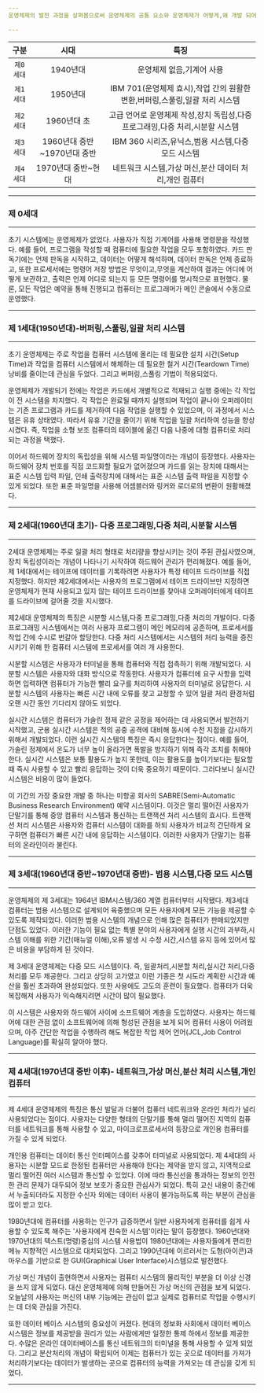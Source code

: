 ```yaml
---
운영체제의 발전 과정을 살펴봄으로써 운영체제의 공통 요소와 운영체제가 어떻게,왜 개발 되어 왔는지를 이해할 수 있다. 특히 운영체제와 컴퓨터 구조는 서로 영향을 많이 주었는데, 이런 관찰을 통해 운영체제의 개념을 올바로 파악할 수 있다.

---
```


| 구분 |  시대 |  특징 | 
| :----:  |  :----:  |  :----:  |
|`제0세대`| 1940년대| 운영체제 없음,기계어 사용|
|`제1세대`| 1950년대| IBM 701(운영체제 효시),작업 간의 원활한 변환,버퍼링,스풀링,일괄 처리 시스템 |
|`제2세대`| 1960년대 초 | 고급 언어로 운영체제 작성,장치 독립성,다중 프로그래밍,다중 처리,시분할 시스템|
|`제3세대`| 1960년대 중반~1970년대 중반 | IBM 360 시리즈,유닉스,범용 시스템,다중 모드 시스템 |
|`제4세대`| 1970년대 중반~현대| 네트워크 시스템,가상 머신,분산 데이터 처리,개인 컴퓨터 |

---
### 제 0세대
---
초기 시스템에는 운영체제가 없었다. 사용자가 직접 기계어를 사용해 명령문을 작성했다. 예를 들어, 프로그램을 작성할 때 컴퓨터에 필요한 작업을 모두 포함하였다. 카드 판독기에는 언제 판독을 시작하고, 데이터는 어떻게 해석하며, 데이터 판독은 언제 종료하고, 또한 프로세서에는 명령어 저장 방법은 무엇이고,무엇을 계산하여 결과는 어디에 어떻게 보관하고, 출력은 언제 어디로 되는지 등 모든 명령어를 명시적으로 표현했다. 물론, 모든 작업은 예약을 통해 진행되고 컴퓨터는 프로그래머가 메인 콘솔에서 수동으로 운영했다.

---
### 제 1세대(1950년대)-버퍼링,스풀링,일괄 처리 시스템
---
초기 운영체제는 주로 작업을 컴퓨터 시스템에 올리는 데 필요한 설치 시간(Setup Time)과 작업을 컴퓨터 시스템에서 해체하는 데 필요한 철거 시간(Teardown Time)낭비를 줄이는데 관심을 두었다. 그리고 버퍼링,스풀링 기법이 적용되었다.

운영체제가 개발되기 전에는 작업은 카드에서 개별적으로 적재되고 실행 중에는 각 작업이 전 시스템을 차지했다. 각 작업은 완료될 때까지 실행되며 작업이 끝나야 오퍼레이터는 기존 프로그램과 카드를 제거하여 다음 작업을 실행할 수 있었으며, 이 과정에서 시스템은 유휴 상태였다. 따라서 유휴 기간을 줄이기 위해 작업을 일괄 처리하여 성능을 향상시켰다. 즉, 작업을 소형 보조 컴퓨터의 테이블에 옮긴 다음 나중에 대형 컴퓨터로 처리되는 과정을 택했다.

이어서 하드웨어 장치의 독립성을 위해 시스템 파일명이라는 개념이 등장했다. 사용자는 하드웨어 장치 번호를 직접 코드화할 필요가 없어졌으며 카드를 읽는 장치에 대해서는 표준 시스템 입력 파일, 인쇄 출력장치에 대해서는 표준 시스템 출력 파일을 지정할 수 있게 되었다. 또한 표준 파일명을 사용해 어셈블러와 링커와 로더로의 변환이 원활해졌다.

---
### 제 2세대(1960년대 초기)- 다중 프로그래밍,다중 처리,시분할 시스템
---
2세대 운영체제는 주로 일괄 처리 형태로 처리량을 향상시키는 것이 주된 관심사였으며, 장치 독립성이라는 개념이 나타나기 시작하여 하드웨어 관리가 편리해졌다. 예를 들어, 제 1세대에서는 테이프에 데이터를 기록하려면 사용자가 특정 테이프 드라이브를 직접 지정했다. 하지만 제2세대에서는 사용자의 프로그램에서 테이프 드라이브만 지정하면 운영체제가 현재 사용되고 있지 않는 테이프 드라이브를 찾아내 오퍼레이터에게 테이프를 드라이브에 걸어줄 것을 지시했다.

제2세대 운영체제의 특징은 시분할 시스템,다중 프로그래밍,다중 처리의 개발이다.  다중 프로그래밍 시스템에서는 여러 사용자 프로그램이 메인 메모리에 공존하며, 프로세서를 작업 간에 수시로 번갈아 할당한다. 다중 처리 시스템에서는 시스템의 처리 능력을 증진시키기 위해 한 컴퓨터 시스템에 프로세서를 여러 개 사용한다.

시분할 시스템은 사용자가 터미널을 통해 컴퓨터와 직접 접촉하기 위해 개발되었다. 시분할 시스템은 사용자와 대화 방식으로 작동한다. 사용자가 컴퓨터에 요구 사항을 입력하면 입력하면 컴퓨터가 가능한 빨리 요구를 처리하여 사용자의 터미널로 응답한다. 시분할 시스템의 사용자는 빠른 시간 내에 오류를 찾고 교정할 수 있어 일괄 처리 환경처럼 오랜 시간 동안 기다리지 않아도 되었다.

실시간 시스템은 컴퓨터가 가솔린 정제 같은 공정을 제어하는 데 사용되면서 발전하기 시작했고, 군용 실시간 시스템은 적의 공중 공격에 대비해 동시에 수천 지점을 감시하기 위해서 개발되었다. 이런 실시간 시스템의 특징은 즉시 응답한다는 점이다. 예를 들어, 가솔린 정제에서 온도가 너무 높이 올라가면 폭발을 방지하기 위해 즉각 조치를 취해야 한다. 실시간 시스템은 보통 활용도가 높지 못한데, 이는 활용도를 높이기보다는 필요할 때 즉시 사용할 수 있고 빨리 응답하는 것이 더욱 중요하기 때문이다. 그러다보니 실시간 시스템은 비용이 많이 들었다.

이 기간의 가장 중요한 개발 중 하나는 미항공 회사의 SABRE(Semi-Automatic Business Research Environment) 예약 시스템이다. 이것은 멀리 떨어진 사용자가 단말기를 통해 중앙 컴퓨터 시스템과 통신하는 트랜잭션 처리 시스템의 효시다. 트랜잭션 처리 시스템은 사용자와 컴퓨터 시스템이 대화를 하되 사용자가 비교적 간단하게 요구하면 컴퓨터가 빠른 시간 내에 응답하는 시스템이다. 이러한 사용자가 단말기는 컴퓨터의 온라인이라 불린다.

---
### 제 3세대(1960년대 중반~1970년대 중반)- 범용 시스템,다중 모드 시스템
---
운영체제의 제 3세대는 1964년 IBM시스템/360 계열 컴퓨터부터 시작됐다. 제3세대 컴퓨터는 범용 시스템으로 설계되어 육중했으며 모든 사용자에게 모든 기능을 제공할 수 있도록 제작되었다. 이러한 범용 시스템의 개념으로 인해 많은 컴퓨터가 판매되었지만 단점도 있었다. 이러한 기능이 필요 없는 특별 분야의 사용자에게 실행 시간의 과부하,시스템 이해를 위한 기간(매뉴얼 이해),오류 발생 시 수정 시간,시스템 유지 등에 있어서 많은 비용을 부담하게 된 것이다.

제 3세대 운영체제는 다중 모드 시스템이다. 즉, 일괄처리,시분할 처리,실시간 처리,다중 처리를 모두 제공한다. 그리고 상당히 고가였고 이런 기종은 첫 시도라 계획한 시간과 예산을 훨씬 초과하여 완성되었다. 또한 사용에도 고도의 훈련이 필요했다. 컴퓨터가 더욱 복잡해져 사용자가 익숙해지려면 시간이 많이 필요했다.

이 시스템은 사용자와 하드웨어 사이에 소프트웨어 계층을 도입하였다. 사용자는 하드웨어에 대한 관점 없이 소프트웨어에 의해 형성된 관점을 보게 되어 컴퓨터 사용이 어려웠으며, 아주 간단한 작업을 수행하려 해도 복잡한 작업 제어 언어(JCL,Job Control Language)를 확실히 알아야 했다.

---
### 제 4세대(1970년대 중반 이후)- 네트워크,가상 머신,분산 처리 시스템,개인 컴퓨터
---
제 4세대 운영체제의 특징은 통신 발달과 더불어 컴퓨터 네트워크와 온라인 처리가 널리 사용되었다는 점이다. 사용자는 다양한 형태의 단말기를 통해 멀리 떨어진 지역의 컴퓨터를 네트워크를 통해 사용할 수 있고, 마이크로프로세서의 등장으로 개인용 컴퓨터를 가질 수 있게 되었다.

개인용 컴퓨터는 데이터 통신 인터페이스를 갖추어 터미널로 사용되었다. 제 4세대의 사용자는 시분할 모드로 한정된 컴퓨터만 사용해야 한다는 제약을 받지 않고, 지역적으로 멀리 떨어진 여러 시스템과 통신할 수 있었다. 이에 따라 통신선을 통과하는 정보의 안전한 관리 문제가 대두되어 정보 보호가 중요한 관심사가 되었다. 특히 교신 내용이 중간에서 누출되더라도 지정한 수신자 외에는 데이터 사용이 불가능하도록 하는 부분이 관심을 많이 받고 있다.

1980년대에 컴퓨터를 사용하는 인구가 급증하면서 일반 사용자에게 컴퓨터를 쉽게 사용할 수 있도록 해주는 '사용자에게 친숙한 시스템'이라는 말이 등장했다. 1960년대와 1970년대의 텍스트(명령)중심의 시스템 사용법이 1980년대에는 사용자들에게 편리한 메뉴 지향적인 시스템으로 대치되었다. 그리고 1990년대에 이르러서는 도형(아이콘)과 마우스를 기반으로 한 GUI(Graphical User Interface)시스템으로 발전했다.

가상 머신 개념이 출현하면서 사용자는 컴퓨터 시스템의 물리적인 부분을 더 이상 신경을 쓰지 않게 되었다. 대신 운영체제에 의해 만들어진 가상 머신의 관점을 보게 되었다. 오늘날의 사용자는 머신의 내부 기능에는 관심이 없고 실제로 컴퓨터로 작업을 수행시키는 데 더욱 관심을 가진다.

또한 데이터 베이스 시스템의 중요성이 커졌다. 현대의 정보화 사회에서 데이터 베이스 시스템은 정보를 제공받을 권리가 있는 사람에게만 일정한 통제 하에서 정보를 제공한다. 수많은 온라인 데이터베이스를 통신 네트워크의 터미널을 통해 사용할 수 있게 되었다. 그리고 분산처리의 개념이 확립되어 이제는 컴퓨터가 있는 곳으로 데이터를 가져가 처리하기보다는 데이터가 발생하는 곳으로 컴퓨터의 능력을 가져오는 데 관심을 갖게 되었다.

---













































